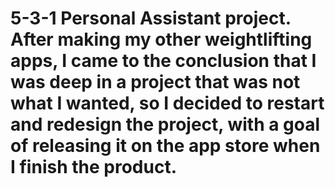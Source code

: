 # 5-3-1 Personal Assistant project. After making my other weightlifting apps, I came to the conclusion that I was deep in a project that was not what I wanted, so I decided to restart and redesign the project, with a goal of releasing it on the app store when I finish the product.
